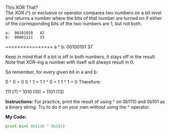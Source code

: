 This XOR That?<br>
The XOR (^) or exclusive or operator compares two numbers on a bit level and returns a number where the bits of that number are turned on if either of the corresponding bits of the two numbers are 1, but not both.

    a:  00101010   42
    b:  00001111   15       
================
a ^ b:  00100101   37<br>

Keep in mind that if a bit is off in both numbers, it stays off in the result. Note that XOR-ing a number with itself will always result in 0.

So remember, for every given bit in a and b:

0 ^ 0 = 0
0 ^ 1 = 1
1 ^ 0 = 1
1 ^ 1 = 0
Therefore:

 111 (7) ^ 1010 (10) = 1101 (13)<br>
 
**Instructions:**
For practice, print the result of using ^ on 0b1110 and 0b101 as a binary string. Try to do it on your own without using the ^ operator.

**My Code:**
```python
print bin( 0b1110 ^ 0b101)
```
